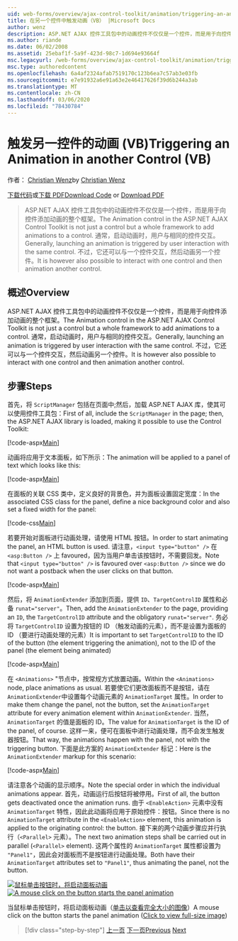 ```yaml
---
uid: web-forms/overview/ajax-control-toolkit/animation/triggering-an-animation-in-another-control-vb
title: 在另一个控件中触发动画（VB） |Microsoft Docs
author: wenz
description: ASP.NET AJAX 控件工具包中的动画控件不仅仅是一个控件，而是用于向控件添加动画的整个框架。 通常，启动 。
ms.author: riande
ms.date: 06/02/2008
ms.assetid: 25ebaf1f-5a9f-423d-98c7-1d694e93664f
msc.legacyurl: /web-forms/overview/ajax-control-toolkit/animation/triggering-an-animation-in-another-control-vb
msc.type: authoredcontent
ms.openlocfilehash: 6a4af2324afab7519170c123b6ea7c57ab3e03fb
ms.sourcegitcommit: e7e91932a6e91a63e2e46417626f39d6b244a3ab
ms.translationtype: MT
ms.contentlocale: zh-CN
ms.lasthandoff: 03/06/2020
ms.locfileid: "78430784"
---
```

# <a name="triggering-an-animation-in-another-control-vb"></a><span data-ttu-id="90a26-104">触发另一控件的动画 (VB)</span><span class="sxs-lookup"><span data-stu-id="90a26-104">Triggering an Animation in another Control (VB)</span></span>

<span data-ttu-id="90a26-105">作者： [Christian Wenz](https://github.com/wenz)</span><span class="sxs-lookup"><span data-stu-id="90a26-105">by [Christian Wenz](https://github.com/wenz)</span></span>

<span data-ttu-id="90a26-106">[下载代码](https://download.microsoft.com/download/f/9/a/f9a26acd-8df4-4484-8a18-199e4598f411/Animation8.vb.zip)或[下载 PDF](https://download.microsoft.com/download/6/7/1/6718d452-ff89-4d3f-a90e-c74ec2d636a3/animation8VB.pdf)</span><span class="sxs-lookup"><span data-stu-id="90a26-106">[Download Code](https://download.microsoft.com/download/f/9/a/f9a26acd-8df4-4484-8a18-199e4598f411/Animation8.vb.zip) or [Download PDF](https://download.microsoft.com/download/6/7/1/6718d452-ff89-4d3f-a90e-c74ec2d636a3/animation8VB.pdf)</span></span>

> <span data-ttu-id="90a26-107">ASP.NET AJAX 控件工具包中的动画控件不仅仅是一个控件，而是用于向控件添加动画的整个框架。</span><span class="sxs-lookup"><span data-stu-id="90a26-107">The Animation control in the ASP.NET AJAX Control Toolkit is not just a control but a whole framework to add animations to a control.</span></span> <span data-ttu-id="90a26-108">通常，启动动画时，用户与相同的控件交互。</span><span class="sxs-lookup"><span data-stu-id="90a26-108">Generally, launching an animation is triggered by user interaction with the same control.</span></span> <span data-ttu-id="90a26-109">不过，它还可以与一个控件交互，然后动画另一个控件。</span><span class="sxs-lookup"><span data-stu-id="90a26-109">It is however also possible to interact with one control and then animation another control.</span></span>

## <a name="overview"></a><span data-ttu-id="90a26-110">概述</span><span class="sxs-lookup"><span data-stu-id="90a26-110">Overview</span></span>

<span data-ttu-id="90a26-111">ASP.NET AJAX 控件工具包中的动画控件不仅仅是一个控件，而是用于向控件添加动画的整个框架。</span><span class="sxs-lookup"><span data-stu-id="90a26-111">The Animation control in the ASP.NET AJAX Control Toolkit is not just a control but a whole framework to add animations to a control.</span></span> <span data-ttu-id="90a26-112">通常，启动动画时，用户与相同的控件交互。</span><span class="sxs-lookup"><span data-stu-id="90a26-112">Generally, launching an animation is triggered by user interaction with the same control.</span></span> <span data-ttu-id="90a26-113">不过，它还可以与一个控件交互，然后动画另一个控件。</span><span class="sxs-lookup"><span data-stu-id="90a26-113">It is however also possible to interact with one control and then animation another control.</span></span>

## <a name="steps"></a><span data-ttu-id="90a26-114">步骤</span><span class="sxs-lookup"><span data-stu-id="90a26-114">Steps</span></span>

<span data-ttu-id="90a26-115">首先，将 `ScriptManager` 包括在页面中;然后，加载 ASP.NET AJAX 库，使其可以使用控件工具包：</span><span class="sxs-lookup"><span data-stu-id="90a26-115">First of all, include the `ScriptManager` in the page; then, the ASP.NET AJAX library is loaded, making it possible to use the Control Toolkit:</span></span>

[!code-aspx[Main](triggering-an-animation-in-another-control-vb/samples/sample1.aspx)]

<span data-ttu-id="90a26-116">动画将应用于文本面板，如下所示：</span><span class="sxs-lookup"><span data-stu-id="90a26-116">The animation will be applied to a panel of text which looks like this:</span></span>

[!code-aspx[Main](triggering-an-animation-in-another-control-vb/samples/sample2.aspx)]

<span data-ttu-id="90a26-117">在面板的关联 CSS 类中，定义良好的背景色，并为面板设置固定宽度：</span><span class="sxs-lookup"><span data-stu-id="90a26-117">In the associated CSS class for the panel, define a nice background color and also set a fixed width for the panel:</span></span>

[!code-css[Main](triggering-an-animation-in-another-control-vb/samples/sample3.css)]

<span data-ttu-id="90a26-118">若要开始对面板进行动画处理，请使用 HTML 按钮。</span><span class="sxs-lookup"><span data-stu-id="90a26-118">In order to start animating the panel, an HTML button is used.</span></span> <span data-ttu-id="90a26-119">请注意，`<input type="button" />` 在 `<asp:Button />` 上 favoured，因为当用户单击该按钮时，不需要回发。</span><span class="sxs-lookup"><span data-stu-id="90a26-119">Note that `<input type="button" />` is favoured over `<asp:Button />` since we do not want a postback when the user clicks on that button.</span></span>

[!code-aspx[Main](triggering-an-animation-in-another-control-vb/samples/sample4.aspx)]

<span data-ttu-id="90a26-120">然后，将 `AnimationExtender` 添加到页面，提供 `ID`、`TargetControlID` 属性和必备 `runat="server"`。</span><span class="sxs-lookup"><span data-stu-id="90a26-120">Then, add the `AnimationExtender` to the page, providing an `ID`, the `TargetControlID` attribute and the obligatory `runat="server"`.</span></span> <span data-ttu-id="90a26-121">务必将 `TargetControlID` 设置为按钮的 ID （触发动画的元素），而不是设置为面板的 ID （要进行动画处理的元素）</span><span class="sxs-lookup"><span data-stu-id="90a26-121">It is important to set `TargetControlID` to the ID of the button (the element triggering the animation), not to the ID of the panel (the element being animated)</span></span>

[!code-aspx[Main](triggering-an-animation-in-another-control-vb/samples/sample5.aspx)]

<span data-ttu-id="90a26-122">在 `<Animations>` "节点中，按常规方式放置动画。</span><span class="sxs-lookup"><span data-stu-id="90a26-122">Within the `<Animations>` node, place animations as usual.</span></span> <span data-ttu-id="90a26-123">若要使它们更改面板而不是按钮，请在 `AnimationExtender`中设置每个动画元素的 `AnimationTarget` 属性。</span><span class="sxs-lookup"><span data-stu-id="90a26-123">In order to make them change the panel, not the button, set the `AnimationTarget` attribute for every animation element within `AnimationExtender`.</span></span> <span data-ttu-id="90a26-124">当然，`AnimationTarget` 的值是面板的 ID。</span><span class="sxs-lookup"><span data-stu-id="90a26-124">The value for `AnimationTarget` is the ID of the panel, of course.</span></span> <span data-ttu-id="90a26-125">这样一来，便可在面板中进行动画处理，而不会发生触发器按钮。</span><span class="sxs-lookup"><span data-stu-id="90a26-125">That way, the animations happen with the panel, not with the triggering button.</span></span> <span data-ttu-id="90a26-126">下面是此方案的 `AnimationExtender` 标记：</span><span class="sxs-lookup"><span data-stu-id="90a26-126">Here is the `AnimationExtender` markup for this scenario:</span></span>

[!code-aspx[Main](triggering-an-animation-in-another-control-vb/samples/sample6.aspx)]

<span data-ttu-id="90a26-127">请注意各个动画的显示顺序。</span><span class="sxs-lookup"><span data-stu-id="90a26-127">Note the special order in which the individual animations appear.</span></span> <span data-ttu-id="90a26-128">首先，动画运行后按钮将被停用。</span><span class="sxs-lookup"><span data-stu-id="90a26-128">First of all, the button gets deactivated once the animation runs.</span></span> <span data-ttu-id="90a26-129">由于 `<EnableAction>` 元素中没有 `AnimationTarget` 特性，因此此动画将应用于原始控件：按钮。</span><span class="sxs-lookup"><span data-stu-id="90a26-129">Since there is no `AnimationTarget` attribute in the `<EnableAction>` element, this animation is applied to the originating control: the button.</span></span> <span data-ttu-id="90a26-130">接下来的两个动画步骤应并行执行（`<Parallel>` 元素）。</span><span class="sxs-lookup"><span data-stu-id="90a26-130">The next two animation steps shall be carried out in parallel (`<Parallel>` element).</span></span> <span data-ttu-id="90a26-131">这两个属性的 `AnimationTarget` 属性都设置为 `"Panel1"`，因此会对面板而不是按钮进行动画处理。</span><span class="sxs-lookup"><span data-stu-id="90a26-131">Both have their `AnimationTarget` attributes set to `"Panel1"`, thus animating the panel, not the button.</span></span>

<span data-ttu-id="90a26-132">[![鼠标单击按钮时，将启动面板动画](triggering-an-animation-in-another-control-vb/_static/image2.png)](triggering-an-animation-in-another-control-vb/_static/image1.png)</span><span class="sxs-lookup"><span data-stu-id="90a26-132">[![A mouse click on the button starts the panel animation](triggering-an-animation-in-another-control-vb/_static/image2.png)](triggering-an-animation-in-another-control-vb/_static/image1.png)</span></span>

<span data-ttu-id="90a26-133">当鼠标单击按钮时，将启动面板动画（[单击以查看完全大小的图像](triggering-an-animation-in-another-control-vb/_static/image3.png)）</span><span class="sxs-lookup"><span data-stu-id="90a26-133">A mouse click on the button starts the panel animation ([Click to view full-size image](triggering-an-animation-in-another-control-vb/_static/image3.png))</span></span>

> [!div class="step-by-step"]
> <span data-ttu-id="90a26-134">[上一页](disabling-actions-during-animation-vb.md)
> [下一页](modifying-animations-from-the-server-side-vb.md)</span><span class="sxs-lookup"><span data-stu-id="90a26-134">[Previous](disabling-actions-during-animation-vb.md)
[Next](modifying-animations-from-the-server-side-vb.md)</span></span>
